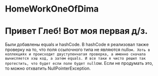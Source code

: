 # HomeWorkOneOfDima

# Привет Глеб! Вот моя первая д/з.
Были добавлены equals и hashCode. В hashCode я реализовал также проверку на то, что поля ссылочного типа не являются null`ом.
Хоть в коллекциях и происходит двуступенчатая проверка, а именно сначала вычисляется хэш код, а затем equals. И все таки я чисто решил так протестить, что будет если поле будет null`ом. Если не продумать это, то можно отхватить NullPointerException.
